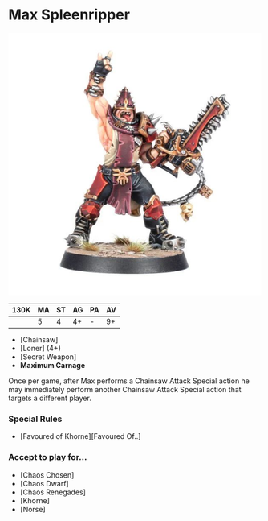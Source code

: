 # Max Spleenripper

![](../media/starplayers/BBMaxSpleenripperLead.jpg)

| 130K  | MA | ST | AG | PA | AV |
| --- | --- | --- | --- | --- | --- |
| | 5 | 4 | 4+ | - | 9+ |

* [Chainsaw]
* [Loner] (4+)
* [Secret Weapon]
* **Maximum Carnage**

Once per game, after Max performs a Chainsaw Attack Special action he may immediately perform another Chainsaw Attack Special action that targets a different player.

### Special Rules

* [Favoured of Khorne][Favoured Of..]

### Accept to play for...

* [Chaos Chosen]
* [Chaos Dwarf]
* [Chaos Renegades]
* [Khorne]
* [Norse]
